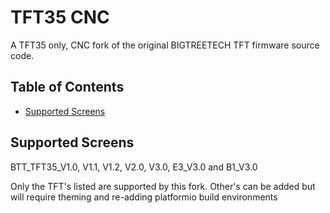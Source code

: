 





<!-- omit in toc -->

# TFT35 CNC
 A TFT35 only, CNC fork of the original BIGTREETECH TFT firmware source code.
 <!-- omit in toc -->



## Table of Contents

- [Supported Screens](#supported-screens)



## Supported Screens

BTT_TFT35_V1.0, V1.1, V1.2, V2.0, V3.0, E3_V3.0 and B1_V3.0


Only the TFT's listed are supported by this fork. Other's can be added but will require theming and re-adding platformio build environments
